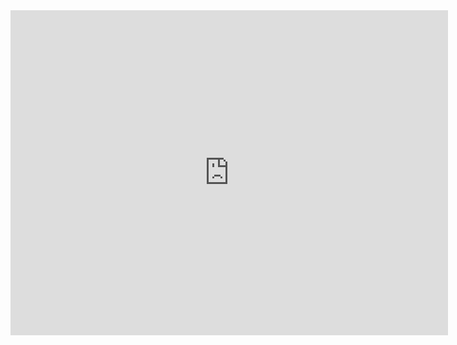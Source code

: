 <iframe src="https://docs.google.com/forms/d/e/1FAIpQLSenUMKzDfr4718alsHCaC3uqsl9uX4rAXjtrbbSUMdoLyD_kA/viewform?embedded=true" width="700" height="520" frameborder="0" marginheight="0" marginwidth="0">Loading…</iframe>